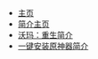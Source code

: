 - [主页](/ "“集合”")
- [简介主页](/description/ "Just A 简介")
- [沃玛：重生简介](/description/24-8-24-wr_description.md "沃玛，好耶！")
- [一键安装原神器简介](/description/24-8-24-ocig_description.md "○神，启动！")
